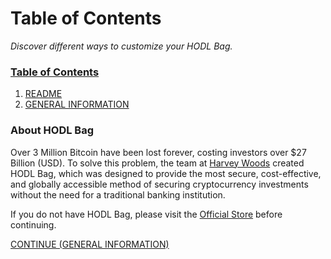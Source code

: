 # Table of Contents
<i>Discover different ways to customize your HODL Bag.</i>

### [Table of Contents](https://github.com/HarveyWoods/The-HODL-Bag/blob/master/Table%20of%20Contents.md)
1. [README](https://github.com/HarveyWoods/The-HODL-Bag/blob/master/README.md)
2. [GENERAL INFORMATION](https://github.com/HarveyWoods/The-HODL-Bag/blob/master/General%20Information.md)

### About HODL Bag
Over 3 Million Bitcoin have been lost forever, costing investors over $27 Billion (USD). To solve this problem, the team at [Harvey Woods](https://www.harveywoods.io/capital) created HODL Bag, which was designed to provide the most secure, cost-effective, and globally accessible method of securing cryptocurrency investments without the need for a traditional banking institution.

If you do not have HODL Bag, please visit the [Official Store](https://www.harveywoods.io/capital) before continuing.

[CONTINUE (GENERAL INFORMATION)](https://github.com/HarveyWoods/The-HODL-Bag/blob/master/General%20Information.md)
